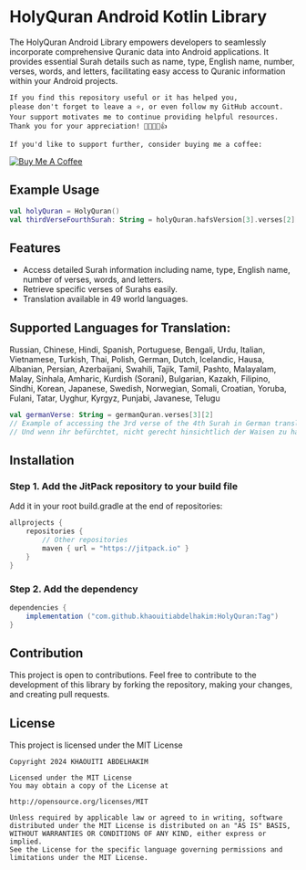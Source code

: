 # HolyQuran Android Kotlin Library

The HolyQuran Android Library empowers developers to seamlessly incorporate comprehensive Quranic data into Android applications. It provides essential Surah details such as name, type, English name, number, verses, words, and letters, facilitating easy access to Quranic information within your Android projects.



```
If you find this repository useful or it has helped you,
please don't forget to leave a ⭐️, or even follow my GitHub account.
Your support motivates me to continue providing helpful resources.
Thank you for your appreciation! 🌟🚀💖😊👍

If you'd like to support further, consider buying me a coffee:
```
[![Buy Me A Coffee](https://img.shields.io/badge/Buy%20Me%20A%20Coffee--yellow.svg?style=for-the-badge&logo=buy-me-a-coffee)](https://www.buymeacoffee.com/kh.abdelhakim)

## Example Usage

```kotlin
val holyQuran = HolyQuran()
val thirdVerseFourthSurah: String = holyQuran.hafsVersion[3].verses[2]
```

## Features

- Access detailed Surah information including name, type, English name, number of verses, words, and letters.
- Retrieve specific verses of Surahs easily.
- Translation available in 49 world languages.


## Supported Languages for Translation:
Russian, Chinese, Hindi, Spanish, Portuguese, Bengali, Urdu, Italian, Vietnamese, Turkish, Thai, Polish, German, Dutch, Icelandic, Hausa, Albanian, Persian, Azerbaijani, Swahili, Tajik, Tamil, Pashto, Malayalam, Malay, Sinhala, Amharic, Kurdish (Sorani), Bulgarian, Kazakh, Filipino, Sindhi, Korean, Japanese, Swedish, Norwegian, Somali, Croatian, Yoruba, Fulani, Tatar, Uyghur, Kyrgyz, Punjabi, Javanese, Telugu

```kotlin
val germanVerse: String = germanQuran.verses[3][2]
// Example of accessing the 3rd verse of the 4th Surah in German translation:
// Und wenn ihr befürchtet, nicht gerecht hinsichtlich der Waisen zu handeln ...
```

## Installation

### Step 1. Add the JitPack repository to your build file

Add it in your root build.gradle at the end of repositories:

```groovy
allprojects {
    repositories {
        // Other repositories
        maven { url = "https://jitpack.io" }
    }
}
```

### Step 2. Add the dependency

```groovy
dependencies {
    implementation ("com.github.khaouitiabdelhakim:HolyQuran:Tag")
}
```

## Contribution

This project is open to contributions. Feel free to contribute to the development of this library by forking the repository, making your changes, and creating pull requests.

## License
This project is licensed under the MIT License 

```
Copyright 2024 KHAOUITI ABDELHAKIM

Licensed under the MIT License
You may obtain a copy of the License at

http://opensource.org/licenses/MIT

Unless required by applicable law or agreed to in writing, software
distributed under the MIT License is distributed on an "AS IS" BASIS,
WITHOUT WARRANTIES OR CONDITIONS OF ANY KIND, either express or implied.
See the License for the specific language governing permissions and
limitations under the MIT License.
```
